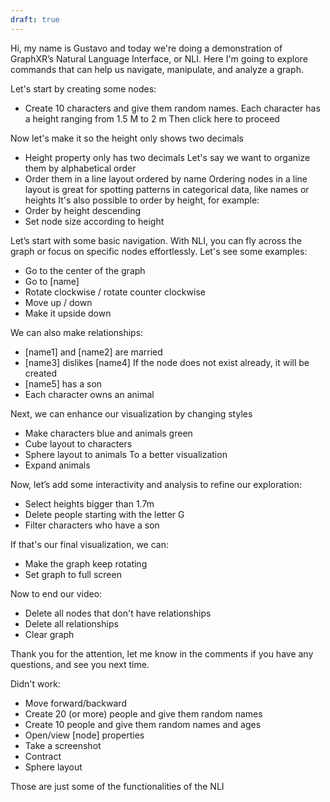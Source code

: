 ```yaml
---
draft: true
---
```


Hi, my name is Gustavo and today we're doing a demonstration of GraphXR’s Natural Language Interface, or NLI. Here I'm going to explore commands that can help us navigate, manipulate, and analyze a graph.

Let's start by creating some nodes: 
- Create 10 characters and give them random names. Each character has a height ranging from 1.5 M to 2 m
Then click here to proceed

Now let's make it so the height only shows two decimals
- Height property only has two decimals
Let's say we want to organize them by alphabetical order
- Order them in a line layout ordered by name
Ordering nodes in a line layout is great for spotting patterns in categorical data, like names or heights
It's also possible to order by height, for example:
- Order by height descending
- Set node size according to height

Let’s start with some basic navigation. With NLI, you can fly across the graph or focus on specific nodes effortlessly. Let's see some examples:
- Go to the center of the graph
- Go to [name]
- Rotate clockwise / rotate counter clockwise
- Move up / down
- Make it upside down

We can also make relationships:
- [name1] and [name2] are married
- [name3] dislikes [name4]
If the node does not exist already, it will be created
- [name5] has a son
- Each character owns an animal

Next, we can enhance our visualization by changing styles
- Make characters blue and animals green
- Cube layout to characters
- Sphere layout to animals
To a better visualization
- Expand animals

Now, let’s add some interactivity and analysis to refine our exploration:
- Select heights bigger than 1.7m
- Delete people starting with the letter G
- Filter characters who have a son

If that's our final visualization, we can:
- Make the graph keep rotating
- Set graph to full screen

Now to end our video:
- Delete all nodes that don't have relationships
- Delete all relationships
- Clear graph

Thank you for the attention, let me know in the comments if you have any questions, and see you next time.

Didn't work:
- Move forward/backward
- Create 20 (or more) people and give them random names
- Create 10 people and give them random names and ages
- Open/view [node] properties
- Take a screenshot
- Contract
- Sphere layout

Those are just some of the functionalities of the NLI

